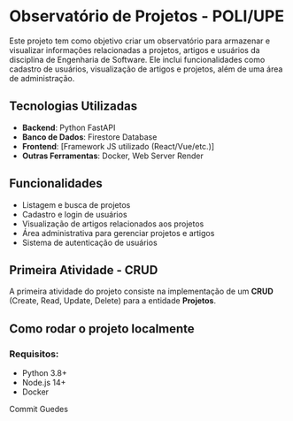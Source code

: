 # Observatório de Projetos - POLI/UPE

Este projeto tem como objetivo criar um observatório para armazenar e visualizar informações relacionadas a projetos, artigos e usuários da disciplina de Engenharia de Software. Ele inclui funcionalidades como cadastro de usuários, visualização de artigos e projetos, além de uma área de administração.

## Tecnologias Utilizadas

- **Backend**: Python FastAPI
- **Banco de Dados**: Firestore Database
- **Frontend**: [Framework JS utilizado (React/Vue/etc.)]
- **Outras Ferramentas**: Docker, Web Server Render

## Funcionalidades

- Listagem e busca de projetos
- Cadastro e login de usuários
- Visualização de artigos relacionados aos projetos
- Área administrativa para gerenciar projetos e artigos
- Sistema de autenticação de usuários

## Primeira Atividade - CRUD

A primeira atividade do projeto consiste na implementação de um **CRUD** (Create, Read, Update, Delete) para a entidade **Projetos**.

## Como rodar o projeto localmente

### Requisitos:

- Python 3.8+
- Node.js 14+
- Docker


Commit Guedes